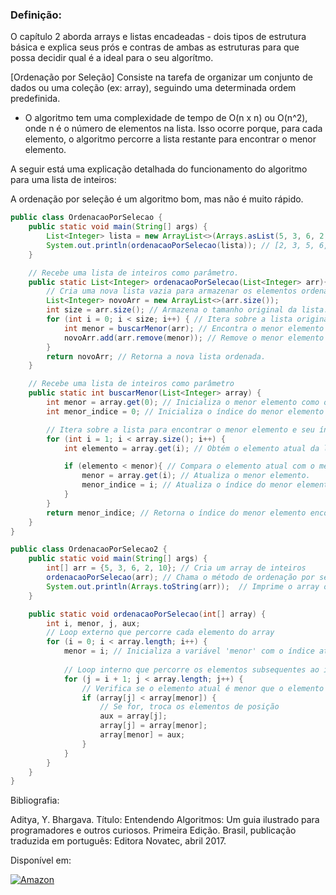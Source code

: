 ### Definição:
O capítulo 2 aborda arrays e listas encadeadas - dois tipos de estrutura básica e explica seus prós e contras de ambas as estruturas para que possa decidir qual é a ideal para o seu algorítmo.

[Ordenação por Seleção] Consiste na tarefa de organizar um conjunto de dados ou uma coleção (ex: array), seguindo uma determinada ordem predefinida.

- O algoritmo tem uma complexidade de tempo de O(n x n) ou O(n^2), onde n é o número de elementos na lista. Isso ocorre porque, para cada elemento, o algoritmo percorre a lista restante para encontrar o menor elemento.

A seguir está uma explicação detalhada do funcionamento do algoritmo para uma lista de inteiros:


A ordenação por seleção é um algoritmo bom, mas não é muito rápido.

```java
public class OrdenacaoPorSelecao {
    public static void main(String[] args) {
        List<Integer> lista = new ArrayList<>(Arrays.asList(5, 3, 6, 2, 10));
        System.out.println(ordenacaoPorSelecao(lista)); // [2, 3, 5, 6, 10]
    }

    // Recebe uma lista de inteiros como parâmetro.
    public static List<Integer> ordenacaoPorSelecao(List<Integer> arr){
        // Cria uma nova lista vazia para armazenar os elementos ordenados.
        List<Integer> novoArr = new ArrayList<>(arr.size());
        int size = arr.size(); // Armazena o tamanho original da lista.
        for (int i = 0; i < size; i++) { // Itera sobre a lista original
            int menor = buscarMenor(arr); // Encontra o menor elemento a cada iteração
            novoArr.add(arr.remove(menor)); // Remove o menor elemento da lista original e adiciona esse elemento à nova lista
        }
        return novoArr; // Retorna a nova lista ordenada.
    }

    // Recebe uma lista de inteiros como parâmetro
    public static int buscarMenor(List<Integer> array) {
        int menor = array.get(0); // Inicializa o menor elemento como o primeiro da lista.
        int menor_indice = 0; // Inicializa o índice do menor elemento como 0.

        // Itera sobre a lista para encontrar o menor elemento e seu índice.
        for (int i = 1; i < array.size(); i++) {
            int elemento = array.get(i); // Obtém o elemento atual da lista.

            if (elemento < menor){ // Compara o elemento atual com o menor elemento encontrado.
                menor = array.get(i); // Atualiza o menor elemento.
                menor_indice = i; // Atualiza o índice do menor elemento.
            }
        }
        return menor_indice; // Retorna o índice do menor elemento encontrado.
    }
}
```

```java
public class OrdenacaoPorSelecao2 {
    public static void main(String[] args) {
        int[] arr = {5, 3, 6, 2, 10}; // Cria um array de inteiros
        ordenacaoPorSelecao(arr); // Chama o método de ordenação por seleção
        System.out.println(Arrays.toString(arr));  // Imprime o array ordenado
    }

    public static void ordenacaoPorSelecao(int[] array) {
        int i, menor, j, aux;
        // Loop externo que percorre cada elemento do array
        for (i = 0; i < array.length; i++) {
            menor = i; // Inicializa a variável 'menor' com o índice atual
            
            // Loop interno que percorre os elementos subsequentes ao índice atual
            for (j = i + 1; j < array.length; j++) {
                // Verifica se o elemento atual é menor que o elemento no índice 'menor'
                if (array[j] < array[menor]) {
                    // Se for, troca os elementos de posição
                    aux = array[j];
                    array[j] = array[menor];
                    array[menor] = aux;
                }
            }
        }
    }
}
```

Bibliografia:

Aditya, Y. Bhargava. Título: Entendendo Algoritmos: Um guia ilustrado para programadores e outros curiosos. Primeira Edição. Brasil, publicação traduzida em português: Editora Novatec, abril 2017.

Disponível em:

[![Amazon](https://img.shields.io/badge/amazon-52b5f7?style=for-the-badge&logo=amazon&logoColor=white)](https://www.amazon.com.br/Entendendo-Algoritmos-Ilustrado-Programadores-Curiosos/dp/8575225634)